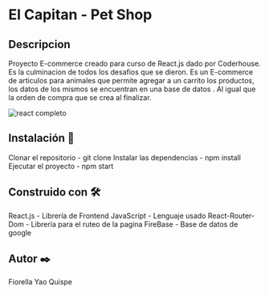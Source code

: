# El Capitan - Pet Shop 

## Descripcion

Proyecto E-commerce creado para curso de React.js dado por Coderhouse. Es la culminacion de todos los desafios que se dieron. Es un E-commerce de articulos para animales que permite agregar a un carrito los productos, los datos de los mismos se encuentran en una base de datos . Al igual que la orden de compra que se crea al finalizar.

![react completo](https://user-images.githubusercontent.com/103838047/194798299-86d3dd26-1931-437b-93e1-5ffa97ab77fd.png)

## Instalación 🔧
Clonar el repositorio - git clone 
Instalar las dependencias - npm install
Ejecutar el proyecto - npm start

## Construido con 🛠️
React.js - Librería de Frontend
JavaScript - Lenguaje usado
React-Router-Dom - Librería para el ruteo de la pagina
FireBase - Base de datos de google

## Autor ✒️
Fiorella Yao Quispe
